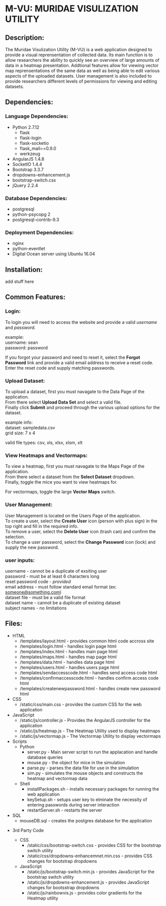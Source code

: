 # M-VU: MURIDAE VISULIZATION UTILITY

## Description:
The Muridae Visulization Utility (M-VU) is a web application designed to provide a visual reprensentation of collected data. Its main function is to allow researchers the ability to quickly see an overview of large amounts of data in a heatmap presentation. Addtional features allow for viewing vector map reprensentations of the same data as well as being able to edit various aspects of the uploaded datasets. User management is also included to provide researchers different levels of permissions for viewing and editing datasets. 

## Dependencies:

### Language Dependencies:
- Python 2.7.12
  - flask
  - flask-login
  - flask-socketio
  - flask_mail==0.9.0
  - werkzeug
- AngularJS 1.4.8
- SocketIO 1.4.4
- Bootstrap 3.3.7
- dropdowns-enhancement.js
- bootstrap-switch.css
- jQuery 2.2.4

### Database Dependencies:
- postgresql
- python-psycopg 2
- postgresql-contrib-9.3

### Deployment Dependencies:
- nginx
- python-eventlet
- Digital Ocean server using Ubuntu 16.04

## Installation:
add stuff here

## Common Features:
### Login:
To login you will need to access the website and provide a valid *username* and *password*.

example:  
username: sean  
password: password  

If you forgot your password and need to reset it, select the **Forgot Password** link and provide a valid email address to receive a reset code. Enter the reset code and supply matching passwords.  

### Upload Dataset:
To upload a dataset, first you must navagate to the Data Page of the application.  
From there select **Upload Data Set** and select a valid file.  
Finally click **Submit** and proceed through the various upload options for the dataset.

example info:  
dataset: sampledata.csv  
grid size: 7 x 4  

valid file types: csv, xls, xlsx, xlsm, xlt

### View Heatmaps and Vectormaps:
To view a heatmap, first you must navagate to the Maps Page of the application.  
From there select a dataset from the **Select Dataset** dropdown.  
Finally, toggle the mice you want to view heatmaps for.

For vectormaps, toggle the large **Vector Maps** switch.  

### User Management:
User Management is located on the Users Page of the application.  
To create a user, select the **Create User** icon (person with plus sign) in the top right and fill in the required info.  
To remove a user, select the **Delete User** icon (trash can) and confirm the selection.  
To change a user password, select the **Change Password** icon (lock) and supply the new password.  

### user inputs:
username - cannot be a duplicate of exsiting user  
password - must be at least 6 characters long  
reset password code - *provided*  
email address - must follow standard email format (ex: someone@something.com)  
dataset file - must be a valid file format  
dataset name - cannot be a duplicate of existing dataset  
subject names - no limitations  

## Files:
- HTML
  - /templates/layout.html - provides common html code accross site
  - /templates/login.html - handles login page html 
  - /templates/index.html - handles main page html 
  - /templates/maps.html - handles map page html 
  - /templates/data.html - handles data page html 
  - /templates/users.html - handles users page html 
  - /templates/sendaccesscode.html - handles send access code html
  - /templates/confirmaccesscode.html - handles confirm access code html
  - /templates/createnewpassword.html - handles create new password html
- CSS
  - /static/css/main.css - provides the custom CSS for the web application
- JavaScript
  - /static/js/controller.js - Provides the AngularJS controller for the application
  - /static/js/heatmap.js - The Heatmap Utility used to display heatmaps
  - /static/js/vectormap.js - The Vectormap Utility to display vectormaps
- Scripts
  - Python
    - server.py - Main server script to run the applacation and handle database queries  
    - mouse.py - the object for mice in the simulation  
    - parse.py - parses the data file for use in the simulation  
    - sim.py - simulates the mouse objects and constructs the heatmap and vectormap data  
  - Shell
    - installPackages.sh - installs necessary packages for running the web application
    - keySetup.sh - setups user key to elminate the necessity of entering passwords during server interaction
    - restartServer.sh - restarts the server
- SQL
  - mouseDB.sql - creates the postgres database for the application 

* 3rd Party Code

  * CSS  
    * /static/css/bootstrap-switch.css - provides CSS for the bootstrap switch utility  
    * /static/css/dropdowns-enhancemnet.min.css - provides CSS changes for bootstrap dropdowns
  * JavaScript  
    * /static/js/bootstrap-switch.min.js - provides JavaScript for the bootstrap switch utility  
    * /static/js/dropdowns-enhancement.js - provides JavaScript changes for bootsstrap dropdowns  
    * /static/js/rainbowvis.js - provides color gradients for the Heatmap utility
